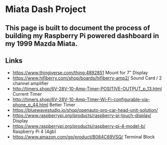 # Miata Dash Project
## This page is built to document the process of building my Raspberry Pi powered dashboard in my 1999 Mazda Miata.

## Links
- https://www.thingiverse.com/thing:4892851 Mount for 7" Display
- https://www.hifiberry.com/shop/boards/hifiberry-amp2/ Sound Card / 2 channel amplifier
- http://timers.shop/6V-28V-10-Amp-Timer-POSITIVE-OUTPUT_p_13.html Current Timer
- http://timers.shop/6V-28V-10-Amp-Timer-Wi-Fi-configurable-via-phone_p_44.html Better Timer
- https://bluewavestudio.io/shop/openauto-pro-car-head-unit-solution/ 
- https://www.raspberrypi.org/products/raspberry-pi-touch-display/ Display
- https://www.raspberrypi.org/products/raspberry-pi-4-model-b/ Raspberry Pi 4 (4gb)
- https://www.amazon.com/gp/product/B084C69VSQ/ Terminal Block 